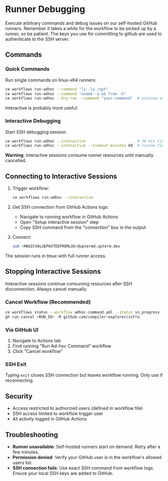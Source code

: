 # Runner Debugging

Execute arbitrary commands and debug issues on our self-hosted GitHub runners. Remember it takes a while for the workflow to be picked up by a runner, so be patient. The keys you use for committing to github are used to authenticate to the SSH server.

## Commands

### Quick Commands

Run single commands on linux-x64 runners:

```bash
ce workflows run-adhoc --command "ls -la /opt"
ce workflows run-adhoc --command "uname -a && free -h"
ce workflows run-adhoc --dry-run --command "your-command"  # preview only
```

Interactive is probably more useful:

### Interactive Debugging

Start SSH debugging session:

```bash
ce workflows run-adhoc --interactive                       # 30 min timeout
ce workflows run-adhoc --interactive --timeout-minutes 60  # custom timeout
```

**Warning**: Interactive sessions consume runner resources until manually cancelled.

## Connecting to Interactive Sessions

1. Trigger workflow:
   ```bash
   ce workflows run-adhoc --interactive
   ```

2. Get SSH connection from GitHub Actions logs:
   - Navigate to running workflow in GitHub Actions
   - Open "Setup interactive session" step
   - Copy SSH command from the "connection" box in the output

3. Connect:
   ```bash
   ssh <MAGICVALUEPASTEDFROMLOG>@uptermd.upterm.dev
   ```

The session runs in tmux with full runner access.

## Stopping Interactive Sessions

Interactive sessions continue consuming resources after SSH disconnection. Always cancel manually.

### Cancel Workflow (Recommended)

```bash
ce workflows status --workflow adhoc-command.yml --status in_progress
gh run cancel <RUN_ID> -R github.com/compiler-explorer/infra
```

### Via GitHub UI

1. Navigate to Actions tab
2. Find running "Run Ad-hoc Command" workflow
3. Click "Cancel workflow"

### SSH Exit

Typing `exit` closes SSH connection but leaves workflow running. Only use if reconnecting.

## Security

- Access restricted to authorized users (defined in workflow file)
- SSH access limited to workflow trigger user
- All activity logged in GitHub Actions

## Troubleshooting

- **Runner unavailable**: Self-hosted runners start on demand. Retry after a few minutes.
- **Permission denied**: Verify your GitHub user is in the workflow's allowed users list.
- **SSH connection fails**: Use exact SSH command from workflow logs. Ensure your local SSH keys are added to GitHub.
